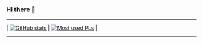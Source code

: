 ### Hi there 👋


<!--
**Secre827/Secre827** is a ✨ _special_ ✨ repository because its `README.md` (this file) appears on your GitHub profile.

Here are some ideas to get you started:

- 🔭 I’m currently working on ...
- 🌱 I’m currently learning ...
- 👯 I’m looking to collaborate on ...
- 🤔 I’m looking for help with ...
- 💬 Ask me about ...
- 📫 How to reach me: ...
- 😄 Pronouns: ...
- ⚡ Fun fact: ...
-->

---

| [![GitHub stats](https://github-readme-stats.vercel.app/api?username=Secre827&show_icons=true&theme=tokyonight&count_private=true)](https://github.com/Secre827?tab=repositories) | [![Most used PLs](https://github-readme-stats.vercel.app/api/top-langs/?username=Secre827&theme=tokyonight&langs_count=3)](https://github.com/Secre827?tab=repositories) |



---
